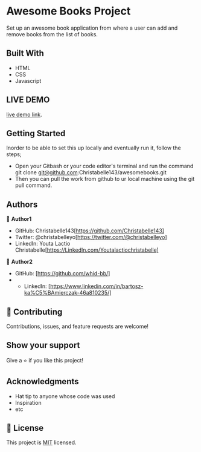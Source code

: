 # Awesome Books Project

Set up an awesome book application from where a user can add and remove books from the list of books.


## Built With

- HTML
- CSS
- Javascript

## LIVE DEMO
[live demo link](https://christabelle143.github.io/awesomebooks/).

## Getting Started

 Inorder to be able to set this up locally and eventually run it, follow the steps;
- Open your Gitbash or your code editor's terminal and run the command git clone git@github.com:Christabelle143/awesomebooks.git
- Then you can pull the work from github to ur local machine using the git pull command.

## Authors

👤 **Author1**

- GitHub: Christabelle143[https://github.com/Christabelle143]
- Twitter: @christabelleyo[https://twitter.com/@christabelleyo]
- LinkedIn: Youta Lactio Christabelle[https://LinkedIn.com/Youtalactiochristabelle]

👤 **Author2**

- GitHub: [https://github.com/whid-bb/]
- - LinkedIn: [https://www.linkedin.com/in/bartosz-ka%C5%BAmierczak-46a810235/]


## 🤝 Contributing

Contributions, issues, and feature requests are welcome!

## Show your support

Give a ⭐️ if you like this project!

## Acknowledgments

- Hat tip to anyone whose code was used
- Inspiration
- etc

## 📝 License

This project is [MIT](./MIT.md) licensed.